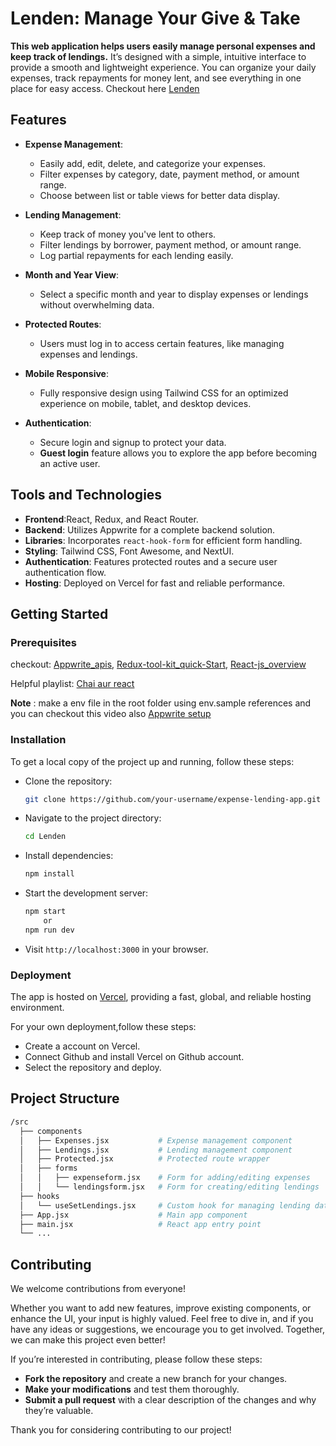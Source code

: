 
# Lenden: Manage Your Give & Take

**This web application helps users easily manage personal expenses and keep track of lendings.** It’s designed with a simple, intuitive interface to provide a smooth and lightweight experience. You can organize your daily expenses, track repayments for money lent, and see everything in one place for easy access.
Checkout here [Lenden](https://lenden-official.vercel.app/)



## Features

- **Expense Management**: 
    - Easily add, edit, delete, and categorize your expenses.
    - Filter expenses by category, date, payment method, or amount range.
    - Choose between list or table views for better data display.

- **Lending Management**:
    - Keep track of money you've lent to others.
    - Filter lendings by borrower, payment method, or amount range.
    - Log partial repayments for each lending easily.

- **Month and Year View**:
    - Select a specific month and year to display expenses or lendings without overwhelming data.

- **Protected Routes**:
    - Users must log in to access certain features, like managing expenses and lendings.

- **Mobile Responsive**:
    - Fully responsive design using Tailwind CSS for an optimized experience on mobile, tablet, and desktop devices.

- **Authentication**:
    - Secure login and signup to protect your data.
    - **Guest login** feature allows you to explore the app before becoming an active user.
## Tools and Technologies

- **Frontend**:React, Redux, and React Router.
- **Backend**: Utilizes Appwrite for a complete backend solution.
- **Libraries**: Incorporates `react-hook-form` for efficient form handling.
- **Styling**: Tailwind CSS, Font Awesome, and NextUI.
- **Authentication**: Features protected routes and a secure user authentication flow.
- **Hosting**: Deployed on Vercel for fast and reliable performance.


## Getting Started

### Prerequisites
checkout: [Appwrite_apis](https://appwrite.io/docs/references), [Redux-tool-kit_quick-Start](https://appwrite.io/docs/references), [React-js_overview](https://react.dev/reference/react)

Helpful playlist: [Chai aur react](https://youtube.com/playlist?list=PLu71SKxNbfoDqgPchmvIsL4hTnJIrtige&si=oukdVlHe1pGX_Wpy)

**Note** : make a env file in the root folder using env.sample references and you can checkout this video also [Appwrite setup](https://www.youtube.com/watch?v=4_JlIr8yry0)

### Installation

To get a local copy of the project up and running, follow these steps:

- Clone the repository:
   ```bash
   git clone https://github.com/your-username/expense-lending-app.git
   ```
- Navigate to the project directory:
   ```bash
   cd Lenden
   ```
- Install dependencies:
   ```bash
   npm install
   ```
- Start the development server:
   ```bash
   npm start
       or
   npm run dev
   ```

- Visit `http://localhost:3000` in your browser.

### Deployment

The app is hosted on [Vercel](https://vercel.com), providing a fast, global, and reliable hosting environment. 

For your own deployment,follow these steps:

   - Create a account on Vercel. 
   - Connect Github and install Vercel on Github account.
   - Select the repository and deploy.


## Project Structure

```bash
/src
  ├── components
  │   ├── Expenses.jsx           # Expense management component
  │   ├── Lendings.jsx           # Lending management component
  │   ├── Protected.jsx          # Protected route wrapper
  │   ├── forms
  │   │   ├── expenseform.jsx    # Form for adding/editing expenses
  │   │   └── lendingsform.jsx   # Form for creating/editing lendings
  ├── hooks
  │   └── useSetLendings.jsx     # Custom hook for managing lending data
  ├── App.jsx                    # Main app component
  ├── main.jsx                   # React app entry point
  └── ...
```



## Contributing

We welcome contributions from everyone!

Whether you want to add new features, improve existing components, or enhance the UI, your input is highly valued. Feel free to dive in, and if you have any ideas or suggestions, we encourage you to get involved. Together, we can make this project even better!

If you’re interested in contributing, please follow these steps:

- **Fork the repository** and create a new branch for your changes.
- **Make your modifications** and test them thoroughly.
- **Submit a pull request** with a clear description of the changes and why they’re valuable.

Thank you for considering contributing to our project!



